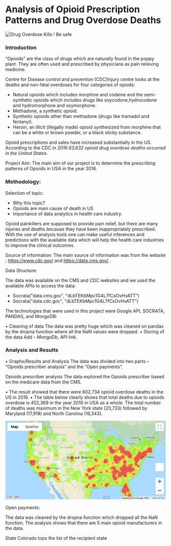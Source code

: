 # Analysis of Opioid Prescription Patterns and Drug Overdose Deaths

![Drug Overdose Kills ! Be safe ](https://i1.wp.com/thenypost.files.wordpress.com/2017/05/170522-drug-overdoses-feature.jpg?quality=90&strip=all&ssl=1)

### Introduction

“Opioids” are the class of drugs which are naturally found in the poppy plant. They are often used and prescribed by physicians as pain relieving medicine. 

Centre for Disease control and prevention (CDC)Injury centre looks at the deaths and non-fatal overdoses for four categories of opiods:

* Natural opioids which includes morphine and codeine and the semi-synthetic opioids which includes drugs like oxycodone,hydrocodone and hydromorphone and oxymorphone.
* Methadone, a synthetic opioid.
* Synthetic opioids other than methadone (drugs like tramadol and fentanyl).
* Heroin, an illicit (illegally made) opioid synthesized from morphine that can be a white or brown powder, or a black sticky substance.

Opioid prescriptions and sales have increased substantially in the US. According to the CDC *in 2016 63,632 opioid drug overdose deaths occurred in the United States.*

Project Aim:  The main aim of our project is to determine the prescribing patterns of Opioids in USA in the year 2016.

### Methodology:

Selection of topic:

* Why this topic?
* Opioids are main cause of death in US
* Importance of data analytics in health care industry.

Opioid painkillers are supposed to provide pain relief, but there are many injuries and deaths because they have been inappropriately prescribed. With the use of analysis tools one can make useful inferences and predictions with the available data which will help the health care industries to improve the clinical outcomes.

Source of information:
The main source of information was from the website : https://www.cdc.gov/ and 
https://data.cms.gov/ .

Data Structure:

The data was available on the CMS and CDC websites and we used the available APIs to access the data:

* Socrata("data.cms.gov", "dLbTEKbMpc1G4L7fCsOvHvATT")
* Socrata("data.cdc.gov", "dLbTEKbMpc1G4L7fCsOvHvATT")

The technologies that were used in this project were Google API, SOCRATA, PANDAS, and MongoDB:

•	Cleaning of data
The data was pretty huge which was cleaned on pandas by the dropna function where all the NaN values were dropped.
•	Storing of the data
Add – MongoDb, API link.


### Analysis and Results
•	Graphs/Results and Analysis
The data was divided into two parts – “Opioids prescriber analysis” and the “Open payments”.

Opioids prescriber analysis 
The data explored the Opioids prescriber based on the medicare data from the CMS. 

•	The result showed that there were 602,734 opioid overdose deaths in the US in 2016.
•	The table below clearly shows that total deaths due to opioids overdose is 452,369 in the year 2016 in USA as a whole. The total number of deaths was maximum in the New York state (20,733) followed by Maryland (17,918) and North Carolina (16,343).

![Heat Map of Opioid Prescriptions](finian/Images/opioid_prescription_heat_map.png)

Open payments:

The data was cleaned by the dropna function which dropped all the NaN function.
The analysis shows that there are 5 main opioid manufacturers in the data.
   
State Colorado tops the list of the recipient state 